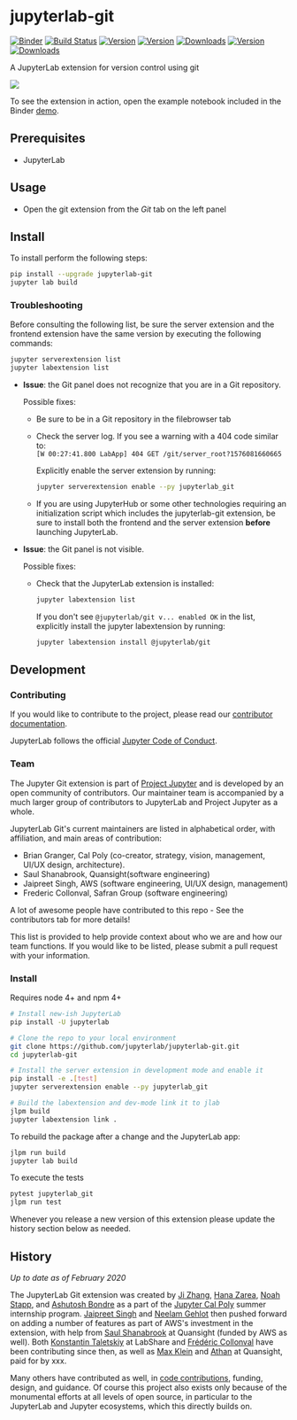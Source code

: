 # jupyterlab-git

[![Binder](https://mybinder.org/badge_logo.svg)](https://mybinder.org/v2/gh/jupyterlab/jupyterlab-git/master?urlpath=lab/tree/examples/demo.ipynb) [![Build Status](https://travis-ci.org/jupyterlab/jupyterlab-git.svg?branch=master)](https://travis-ci.org/jupyterlab/jupyterlab-git) [![Version](https://img.shields.io/npm/v/@jupyterlab/git.svg)](https://www.npmjs.com/package/@jupyterlab/git) [![Version](https://img.shields.io/pypi/v/jupyterlab-git.svg)](https://pypi.org/project/jupyterlab-git/) [![Downloads](https://img.shields.io/npm/dm/@jupyterlab/git.svg)](https://www.npmjs.com/package/@jupyterlab/git) [![Version](https://img.shields.io/conda/vn/conda-forge/jupyterlab-git.svg)](https://anaconda.org/conda-forge/jupyterlab-git) [![Downloads](https://img.shields.io/conda/dn/conda-forge/jupyterlab-git.svg)](https://anaconda.org/conda-forge/jupyterlab-git)

A JupyterLab extension for version control using git

![](http://g.recordit.co/N9Ikzbyk8P.gif)

To see the extension in action, open the example notebook included in the Binder [demo](https://mybinder.org/v2/gh/jupyterlab/jupyterlab-git/master?urlpath=lab/tree/examples/demo.ipynb).

## Prerequisites

- JupyterLab

## Usage

- Open the git extension from the _Git_ tab on the left panel

## Install

To install perform the following steps:

```bash
pip install --upgrade jupyterlab-git
jupyter lab build
```

### Troubleshooting

Before consulting the following list, be sure the server extension and the frontend extension have the same version by executing the following commands:

```bash
jupyter serverextension list
jupyter labextension list
```

- **Issue**: the Git panel does not recognize that you are in a Git repository.

  Possible fixes:

  - Be sure to be in a Git repository in the filebrowser tab

  - Check the server log. If you see a warning with a 404 code similar to:  
    `[W 00:27:41.800 LabApp] 404 GET /git/server_root?1576081660665`

    Explicitly enable the server extension by running:

    ```bash
    jupyter serverextension enable --py jupyterlab_git
    ```

  - If you are using JupyterHub or some other technologies requiring an initialization script which includes the jupyterlab-git extension, be sure to install both the frontend and the server extension **before** launching JupyterLab.

- **Issue**: the Git panel is not visible.

  Possible fixes:

  - Check that the JupyterLab extension is installed:

    ```bash
    jupyter labextension list
    ```

    If you don't see `@jupyterlab/git v... enabled OK` in the list, explicitly install the jupyter labextension by running:

    ```bash
    jupyter labextension install @jupyterlab/git
    ```

## Development

### Contributing

If you would like to contribute to the project, please read our [contributor documentation](https://github.com/jupyterlab/jupyterlab/blob/master/CONTRIBUTING.md).

JupyterLab follows the official [Jupyter Code of Conduct](https://github.com/jupyter/governance/blob/master/conduct/code_of_conduct.md).

### Team

The Jupyter Git extension is part of [Project Jupyter](http://jupyter.org/) and is developed by an open community of contributors. Our maintainer team is accompanied by a much larger group of contributors to JupyterLab and Project Jupyter as a whole.

JupyterLab Git's current maintainers are listed in alphabetical order, with affiliation, and main areas of contribution:

- Brian Granger, Cal Poly (co-creator, strategy, vision, management, UI/UX design,
  architecture).
- Saul Shanabrook, Quansight(software engineering)
- Jaipreet Singh, AWS (software engineering, UI/UX design, management)
- Frederic Collonval, Safran Group (software engineering)

A lot of awesome people have contributed to this repo - See the contributors tab for more details!

This list is provided to help provide context about who we are and how our team functions.
If you would like to be listed, please submit a pull request with your information.

### Install

Requires node 4+ and npm 4+

```bash
# Install new-ish JupyterLab
pip install -U jupyterlab

# Clone the repo to your local environment
git clone https://github.com/jupyterlab/jupyterlab-git.git
cd jupyterlab-git

# Install the server extension in development mode and enable it
pip install -e .[test]
jupyter serverextension enable --py jupyterlab_git

# Build the labextension and dev-mode link it to jlab
jlpm build
jupyter labextension link .
```

To rebuild the package after a change and the JupyterLab app:

```bash
jlpm run build
jupyter lab build
```

To execute the tests

```bash
pytest jupyterlab_git
jlpm run test
```

Whenever you release a new version of this extension please update the history section below as needed.

## History

*Up to date as of February 2020*

The JupyterLab Git extension was created by [Ji Zhang](https://github.com/zzhangjii), [Hana Zarea](https://github.com/hzarea), [Noah Stapp](https://github.com/NoahStapp), and [Ashutosh Bondre](https://github.com/ashutoshbondre) as a part of the [Jupyter Cal Poly](https://github.com/jupytercalpoly) summer internship program. [Jaipreet Singh](https://github.com/jaipreet-s) and [Neelam Gehlot](https://github.com/neelamgehlot) then pushed forward on adding a number of features as part of AWS's investment in the extension, with help from [Saul Shanabrook](https://github.com/saulshanabrook) at Quansight (funded by AWS as well). Both [Konstantin Taletskiy](https://github.com/ktaletsk) at LabShare and [Frédéric Collonval](https://github.com/fcollonval) have been contributing since then, as well as [Max Klein](https://github.com/telamonian) and [Athan](https://github.com/kgryte) at Quansight, paid for by xxx.

Many others have contributed as well, in [code contributions](https://github.com/jupyterlab/jupyterlab-git/graphs/contributors), funding, design, and guidance. Of course this project also exists only because of the monumental efforts at all levels of open source, in particular to the JupyterLab and Jupyter ecosystems, which this directly builds on.
